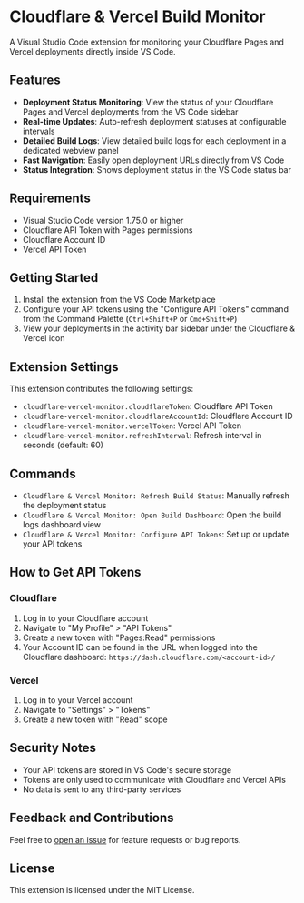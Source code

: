# Cloudflare & Vercel Build Monitor

A Visual Studio Code extension for monitoring your Cloudflare Pages and Vercel deployments directly inside VS Code.

## Features

- **Deployment Status Monitoring**: View the status of your Cloudflare Pages and Vercel deployments from the VS Code sidebar
- **Real-time Updates**: Auto-refresh deployment statuses at configurable intervals
- **Detailed Build Logs**: View detailed build logs for each deployment in a dedicated webview panel
- **Fast Navigation**: Easily open deployment URLs directly from VS Code
- **Status Integration**: Shows deployment status in the VS Code status bar

## Requirements

- Visual Studio Code version 1.75.0 or higher
- Cloudflare API Token with Pages permissions
- Cloudflare Account ID
- Vercel API Token

## Getting Started

1. Install the extension from the VS Code Marketplace
2. Configure your API tokens using the "Configure API Tokens" command from the Command Palette (`Ctrl+Shift+P` or `Cmd+Shift+P`)
3. View your deployments in the activity bar sidebar under the Cloudflare & Vercel icon

## Extension Settings

This extension contributes the following settings:

- `cloudflare-vercel-monitor.cloudflareToken`: Cloudflare API Token
- `cloudflare-vercel-monitor.cloudflareAccountId`: Cloudflare Account ID
- `cloudflare-vercel-monitor.vercelToken`: Vercel API Token
- `cloudflare-vercel-monitor.refreshInterval`: Refresh interval in seconds (default: 60)

## Commands

- `Cloudflare & Vercel Monitor: Refresh Build Status`: Manually refresh the deployment status
- `Cloudflare & Vercel Monitor: Open Build Dashboard`: Open the build logs dashboard view
- `Cloudflare & Vercel Monitor: Configure API Tokens`: Set up or update your API tokens

## How to Get API Tokens

### Cloudflare

1. Log in to your Cloudflare account
2. Navigate to "My Profile" > "API Tokens"
3. Create a new token with "Pages:Read" permissions
4. Your Account ID can be found in the URL when logged into the Cloudflare dashboard: `https://dash.cloudflare.com/<account-id>/`

### Vercel

1. Log in to your Vercel account
2. Navigate to "Settings" > "Tokens"
3. Create a new token with "Read" scope

## Security Notes

- Your API tokens are stored in VS Code's secure storage
- Tokens are only used to communicate with Cloudflare and Vercel APIs
- No data is sent to any third-party services

## Feedback and Contributions

Feel free to [open an issue](https://github.com/ark7/cloudflare-vercel-monitor) for feature requests or bug reports.

## License

This extension is licensed under the MIT License.
